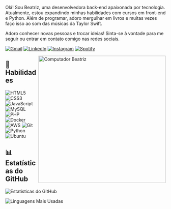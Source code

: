 Olá! Sou Beatriz, uma desenvolvedora back-end apaixonada por tecnologia. Atualmente, estou expandindo minhas habilidades com cursos em front-end e Python. Além de programar, adoro mergulhar em livros e muitas vezes faço isso ao som das músicas da Taylor Swift.

Adoro conhecer novas pessoas e trocar ideias! Sinta-se à vontade para me seguir ou entrar em contato comigo nas redes sociais.

[![Gmail](https://img.shields.io/badge/Gmail-D14836?style=for-the-badge&logo=gmail&logoColor=white)](mailto:beatrizandrade1032@gmail.com)
[![LinkedIn](https://img.shields.io/badge/LinkedIn-0077B5?style=for-the-badge&logo=linkedin&logoColor=white)](https://www.linkedin.com/in/trizandrade/)
[![Instagram](https://img.shields.io/badge/Instagram-E4405F?style=for-the-badge&logo=instagram&logoColor=white)](https://www.instagram.com/trizandrade__/)
[![Spotify](https://img.shields.io/badge/Spotify-1DB954?style=for-the-badge&logo=spotify&logoColor=white)](https://open.spotify.com/user/21qld2zenmcckke4i4cquq3di?si=7be78911dadd41fb)


<img src="https://raw.githubusercontent.com/MicaelliMedeiros/micaellimedeiros/master/image/computer-illustration.png" min-width="400px" max-width="400px" width="400px" align="right" alt="Computador Beatriz">


## 💼 Habilidades

![HTML5](https://img.shields.io/badge/HTML5-E34F26?style=for-the-badge&logo=html5&logoColor=white)
![CSS3](https://img.shields.io/badge/CSS3-1572B6?style=for-the-badge&logo=css3&logoColor=white)
![JavaScript](https://img.shields.io/badge/JavaScript-F7DF1E?style=for-the-badge&logo=javascript&logoColor=black)
![MySQL](https://img.shields.io/badge/MySQL-4479A1?style=for-the-badge&logo=mysql&logoColor=white)
![PHP](https://img.shields.io/badge/PHP-777BB4?style=for-the-badge&logo=php&logoColor=white)
![Docker](https://img.shields.io/badge/Docker-2496ED?style=for-the-badge&logo=docker&logoColor=white)
![AWS](https://img.shields.io/badge/AWS-232F3E?style=for-the-badge&logo=amazonaws&logoColor=white)
![Git](https://img.shields.io/badge/Git-F05032?style=for-the-badge&logo=git&logoColor=white)
![Python](https://img.shields.io/badge/Python-3776AB?style=for-the-badge&logo=python&logoColor=white)
![Ubuntu](https://img.shields.io/badge/Ubuntu-E95420?style=for-the-badge&logo=ubuntu&logoColor=white)



## 📊 Estatísticas do GitHub

![Estatísticas do GitHub](https://github-readme-stats.vercel.app/api?username=beatriz-andrade09&show_icons=true&theme=rose_pine)

![Linguagens Mais Usadas](https://github-readme-stats.vercel.app/api/top-langs/?username=beatriz-andrade09&layout=compact&theme=rose_pine)



